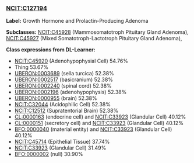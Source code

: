 
### [NCIT:C127194](http://purl.obolibrary.org/obo/NCIT_C127194)
**Label:** Growth Hormone and Prolactin-Producing Adenoma

**Subclasses:** [NCIT:C45928](http://purl.obolibrary.org/obo/NCIT_C45928) (Mammosomatotroph Pituitary Gland Adenoma), [NCIT:C45927](http://purl.obolibrary.org/obo/NCIT_C45927) (Mixed Somatotroph-Lactotroph Pituitary Gland Adenoma), 

**Class expressions from DL-Learner:**

- [NCIT:C45920](http://purl.obolibrary.org/obo/NCIT_C45920) (Adenohypophysial Cell) 54.76%
- Thing 53.67%
- [UBERON:0003689](http://purl.obolibrary.org/obo/UBERON_0003689) (sella turcica) 52.38%
- [UBERON:0002517](http://purl.obolibrary.org/obo/UBERON_0002517) (basicranium) 52.38%
- [UBERON:0002240](http://purl.obolibrary.org/obo/UBERON_0002240) (spinal cord) 52.38%
- [UBERON:0002196](http://purl.obolibrary.org/obo/UBERON_0002196) (adenohypophysis) 52.38%
- [UBERON:0000955](http://purl.obolibrary.org/obo/UBERON_0000955) (brain) 52.38%
- [NCIT:C32044](http://purl.obolibrary.org/obo/NCIT_C32044) (Acidophilic Cell) 52.38%
- [NCIT:C12512](http://purl.obolibrary.org/obo/NCIT_C12512) (Supratentorial Brain) 52.38%
- [CL:0000163](http://purl.obolibrary.org/obo/CL_0000163) (endocrine cell) and [NCIT:C33923](http://purl.obolibrary.org/obo/NCIT_C33923) (Glandular Cell) 40.12%
- [CL:0000151](http://purl.obolibrary.org/obo/CL_0000151) (secretory cell) and [NCIT:C33923](http://purl.obolibrary.org/obo/NCIT_C33923) (Glandular Cell) 40.12%
- [BFO:0000040](http://purl.obolibrary.org/obo/BFO_0000040) (material entity) and [NCIT:C33923](http://purl.obolibrary.org/obo/NCIT_C33923) (Glandular Cell) 40.12%
- [NCIT:C45714](http://purl.obolibrary.org/obo/NCIT_C45714) (Epithelial Tissue) 37.74%
- [NCIT:C33923](http://purl.obolibrary.org/obo/NCIT_C33923) (Glandular Cell) 31.49%
- [BFO:0000002](http://purl.obolibrary.org/obo/BFO_0000002) (null) 30.90%


